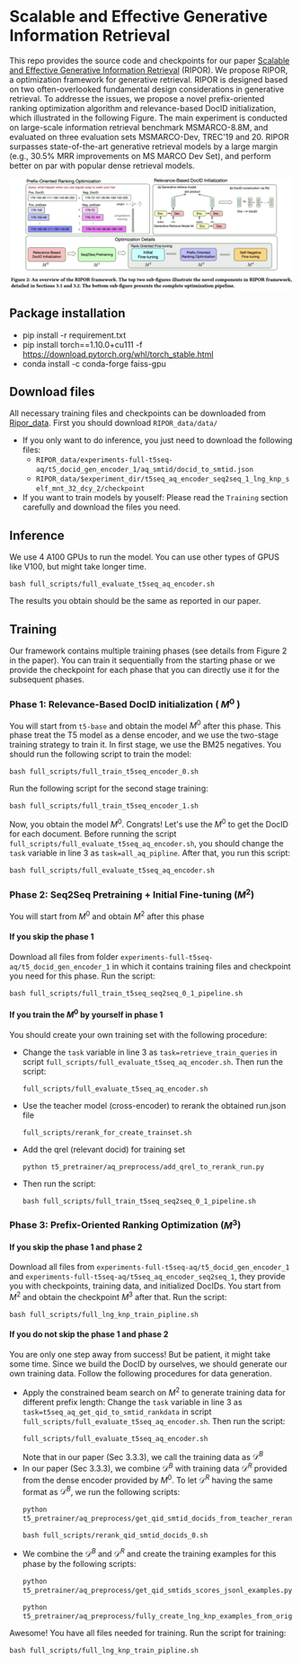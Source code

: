 # Scalable and Effective Generative Information Retrieval
This repo provides the source code and checkpoints for our paper [Scalable and Effective Generative Information Retrieval](https://arxiv.org/pdf/2311.09134.pdf) (RIPOR). We propose RIPOR, a optimization framework for generative retrieval. RIPOR is designed based on two often-overlooked fundamental design considerations in generative retrieval. To addresse the issues, we propose a novel prefix-oriented ranking optimization algorithm and relevance-based DocID initialization, which illustrated in the following Figure. The main experiment is conducted on large-scale information retrieval benchmark MSMARCO-8.8M, and evaluated on three evaluation sets MSMARCO-Dev, TREC'19 and 20. RIPOR surpasses state-of-the-art generative retrieval models by a large margin (e.g., 30.5% MRR improvements on MS MARCO Dev Set), and perform better on par with popular dense retrieval models.

<p align="center">
  <img align="center" src="./arch.png" width="850" />
</p>


## Package installation
- pip install -r requirement.txt 
- pip install torch==1.10.0+cu111 -f https://download.pytorch.org/whl/torch_stable.html
- conda install -c conda-forge faiss-gpu 

## Download files 
All necessary training files and checkpoints can be downloaded from [Ripor_data](https://drive.google.com/drive/u/1/folders/1LLrOoXQq49hGoTMH1b7yyOlUvctmL6Ah). First you should download `RIPOR_data/data/`
- If you only want to do inference, you just need to download the following files:
    - `RIPOR_data/experiments-full-t5seq-aq/t5_docid_gen_encoder_1/aq_smtid/docid_to_smtid.json`
    - `RIPOR_data/$experiment_dir/t5seq_aq_encoder_seq2seq_1_lng_knp_self_mnt_32_dcy_2/checkpoint`
- If you want to train models by youself:
    Please read the `Training` section carefully and download the files you need. 

## Inference 
We use 4 A100 GPUs to run the model. You can use other types of GPUS like V100, but might take longer time.
``` 
bash full_scripts/full_evaluate_t5seq_aq_encoder.sh 
```
The results you obtain should be the same as reported in our paper.
## Training
Our framework contains multiple training phases (see details from Figure 2 in the paper). You can train it sequentially from the starting phase or we provide the checkpoint for each phase that you can directly use it for the subsequent phases. 

### Phase 1: Relevance-Based DocID initialization ( $M^0$ )
You will start from `t5-base` and obtain the model $M^0$ after this phase. This phase treat the T5 model as a dense encoder, and we use the two-stage training strategy to train it. In first stage, we use the BM25 negatives. You should run the following script to train the model:
```
bash full_scripts/full_train_t5seq_encoder_0.sh
```
Run the following script for the second stage training:
```
bash full_scripts/full_train_t5seq_encoder_1.sh
```
Now, you obtain the model $M^0$. Congrats! Let's use the $M^0$ to get the DocID for each document. Before running the script `full_scripts/full_evaluate_t5seq_aq_encoder.sh`, you should change the `task` variable in line 3 as `task=all_aq_pipline`. After that, you run this script:
```
bash full_scripts/full_evaluate_t5seq_aq_encoder.sh
``` 
### Phase 2: Seq2Seq Pretraining + Initial Fine-tuning ($M^2$)
You will start from $M^0$ and obtain $M^2$ after this phase
#### If you skip the phase 1 
Download all files from folder `experiments-full-t5seq-aq/t5_docid_gen_encoder_1` in which it contains training files and checkpoint you need for this phase. 
Run the script:
```
bash full_scripts/full_train_t5seq_seq2seq_0_1_pipeline.sh
```
#### If you train the $M^0$ by yourself in phase 1
You should create your own training set with the following procedure:
- Change the `task` variable in line 3 as `task=retrieve_train_queries` in script `full_scripts/full_evaluate_t5seq_aq_encoder.sh`. Then run the script:
    ```
    full_scripts/full_evaluate_t5seq_aq_encoder.sh
    ```
- Use the teacher model (cross-encoder) to rerank the obtained run.json file
    ```
    full_scripts/rerank_for_create_trainset.sh
    ```
- Add the qrel (relevant docid) for training set
    ```
    python t5_pretrainer/aq_preprocess/add_qrel_to_rerank_run.py
    ```
- Then run the script:
    ```
    bash full_scripts/full_train_t5seq_seq2seq_0_1_pipeline.sh
    ```

### Phase 3: Prefix-Oriented Ranking Optimization ($M^3$)
#### If you skip the phase 1 and phase 2
Download all files from `experiments-full-t5seq-aq/t5_docid_gen_encoder_1` and `experiments-full-t5seq-aq/t5seq_aq_encoder_seq2seq_1`, they provide you with checkpoints, training data, and initialized DocIDs. You start from $M^2$ and obtain the checkpoint $M^3$ after that. Run the script:
```
bash full_scripts/full_lng_knp_train_pipline.sh
```
#### If you do not skip the phase 1 and phase 2
You are only one step away from success! But be patient, it might take some time. Since we build the DocID by ourselves, we should generate our own training data. Follow the following procedures for data generation. 
- Apply the constrained beam search on $M^2$ to generate training data for different prefix length:
    Change the `task` variable in line 3 as `task=t5seq_aq_get_qid_to_smtid_rankdata` in script `full_scripts/full_evaluate_t5seq_aq_encoder.sh`. Then run the script:
    ```
    full_scripts/full_evaluate_t5seq_aq_encoder.sh
    ```
    Note that in our paper (Sec 3.3.3), we call the training data as $\mathcal{D}^B$
- In our paper (Sec 3.3.3), we combine $\mathcal{D}^B$ with training data $\mathcal{D}^R$ provided from the dense encoder provided by $M^0$. To let $\mathcal{D}^R$ having the same format as $\mathcal{D}^B$, we run the following scripts:
    ```
    python t5_pretrainer/aq_preprocess/get_qid_smtid_docids_from_teacher_rerank_data.py 
    ```
    ```
    bash full_scripts/rerank_qid_smtid_docids_0.sh
    ```
- We combine the $\mathcal{D}^B$ and $\mathcal{D}^R$ and create the training examples for this phase by the following scripts:
    ```
    python t5_pretrainer/aq_preprocess/get_qid_smtids_scores_jsonl_examples.py
    ```
    ```
    python t5_pretrainer/aq_preprocess/fully_create_lng_knp_examples_from_original_examples.py
    ```
Awesome! You have all files needed for training. Run the script for training:
```
bash full_scripts/full_lng_knp_train_pipline.sh 
```